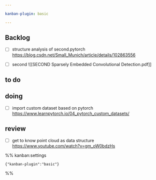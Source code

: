 ```yaml
---

kanban-plugin: basic

---
```


## Backlog

- [ ] structure analysis of second.pytorch https://blog.csdn.net/Small_Munich/article/details/102863556
- [ ] second ![[SECOND Sparsely Embedded Convolutional Detection.pdf]]


## to do



## doing

- [ ] import custom dataset based on pytorch https://www.learnpytorch.io/04_pytorch_custom_datasets/


## review

- [ ] get to know point cloud as data structure https://www.youtube.com/watch?v=gm_oW0bdzHs




%% kanban:settings
```
{"kanban-plugin":"basic"}
```
%%